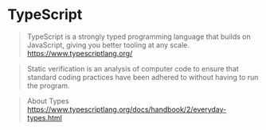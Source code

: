 # TypeScript #
> TypeScript is a strongly typed programming language that builds on JavaScript, giving you better tooling at any scale.
> https://www.typescriptlang.org/

> Static verification is an analysis of computer code to ensure that standard coding practices have been adhered to without having to run the program.

> About Types 
> https://www.typescriptlang.org/docs/handbook/2/everyday-types.html